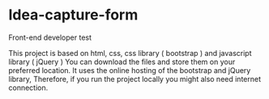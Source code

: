 # Idea-capture-form
Front-end developer test

This project is based on html, css, css library ( bootstrap ) and javascript library ( jQuery )
You can download the files and store them on your preferred location.
It uses the online hosting of the bootstrap and jQuery library, Therefore, if you run the project locally you might also need internet connection.

